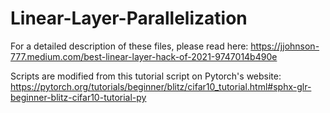 # Linear-Layer-Parallelization

For a detailed description of these files, please read here: https://jjohnson-777.medium.com/best-linear-layer-hack-of-2021-9747014b490e

Scripts are modified from this tutorial script on Pytorch's website: https://pytorch.org/tutorials/beginner/blitz/cifar10_tutorial.html#sphx-glr-beginner-blitz-cifar10-tutorial-py
